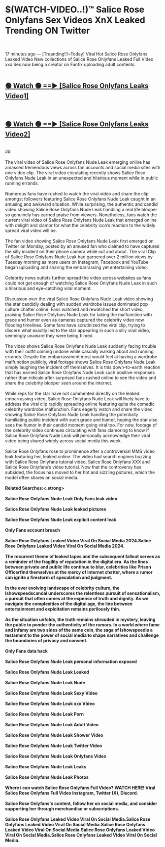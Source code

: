 # $(WATCH-VIDEO..!)™ Salice Rose Onlyfans Sex Videos XnX Leaked Trending ON Twitter<br>
<br>

17 minutes ago — [Treanding!!!~Today] Viral Hot Salice Rose Onlyfans Leaked Video New collections of Salice Rose Onlyfans Leaked Full Video xxx Sex now being a creator on Fanfix uploading adult contents.
<br>
 <br>

##  <a href="https://best2vid.blogspot.com?title=Salice_Rose_Onlyfans">🟢 Watch 🟢 ==► [Salice Rose Onlyfans Leaks Video1]</a><br>
  <br>

##  <a href="https://best2vid.blogspot.com?title=Salice_Rose_Onlyfans">🟢 Watch 🟢 ==► [Salice Rose Onlyfans Leaks Video2]</a><br>
  <br>
  ##
  <br>
  <br>
The viral video of Salice Rose Onlyfans Nude Leak emerging online has amassed tremendous views across fan accounts and social media sites with one video clip. The viral video circulating recently shows Salice Rose Onlyfans Nude Leak in an unexpected and hilarious moment while in public running errands.
<br><br>
Numerous fans have rushed to watch the viral video and share the clip amongst followers featuring Salice Rose Onlyfans Nude Leak caught in an amusing and awkward situation. While surprising, the authentic and candid video showing Salice Rose Onlyfans Nude Leak handling a real life blooper so genuinely has earned praise from viewers. Nonetheless, fans watch the current viral video of Salice Rose Onlyfans Nude Leak that emerged online with delight and clamor for what the celebrity icon’s reaction to the widely spread viral video will be.
<br><br>
The fan video showing Salice Rose Onlyfans Nude Leak first emerged on Twitter on Monday, posted by an amused fan who claimed to have captured the silly incident on their phone camera while out and about. The viral Clip of Salice Rose Onlyfans Nude Leak had garnered over 2 million views by Tuesday morning as more users on Instagram, Facebook and YouTube began uploading and sharing the embarrassing yet entertaining video.
<br><br>
Celebrity news outlets further spread the video across websites as fans could not get enough of watching Salice Rose Onlyfans Nude Leak in such a hilarious and eye-catching viral moment.
<br><br>
Discussion over the viral Salice Rose Onlyfans Nude Leak video showing the star candidly dealing with sudden wardrobe issues dominated pop culture chatter online. Fans watched and rewatched the short video, praising Salice Rose Onlyfans Nude Leak for taking the malfunction with grace and humor even as cameras captured the celebrity video now flooding timelines. Some fans have scrutinized the viral clip, trying to discern what exactly led to the star appearing in such a silly viral video, seemingly unaware they were being filmed.
<br><br>
The video shows Salice Rose Onlyfans Nude Leak suddenly facing trouble with their outfit coming undone while casually walking about and running errands. Despite the embarrassment most would feel at having a wardrobe malfunction publicly, viral footage shows Salice Rose Onlyfans Nude Leak simply laughing the incident off themselves. It is this down-to-earth reaction that has earned Salice Rose Onlyfans Nude Leak such positive responses rather than ridicule after surprised fans rushed online to see the video and share the celebrity blooper seen around the internet.
<br><br>
While reps for the star have not commented directly on the leaked embarrassing video, Salice Rose Onlyfans Nude Leak will likely have to address the viral clip rapidly spreading online featuring quite the comedic celebrity wardrobe malfunction. Fans eagerly watch and share the video showing Salice Rose Onlyfans Nude Leak handling the potentially humiliating public incident with such grace and humor, hoping the star also sees the humor in their candid moment going viral too. For now, footage of the celebrity video continues circulating with fans clamoring to know if Salice Rose Onlyfans Nude Leak will personally acknowledge their viral video being shared widely across social media this week.
<br><br>
Salice Rose Onlyfans rose to prominence after a controversial MMS video leak featuring her, leaked online. The video had search engines buzzing with Salice Rose Onlyfans tutorial video, Salice Rose Onlyfans XXX and Salice Rose Onlyfans’s video tutorial. Now that the controversy has subsided, the focus has moved to her hot and sizzling pictures, which the model often shares on social media.
<br><br>
<strong>Related Searches:<.strong>
<br><br>
Salice Rose Onlyfans Nude Leak Only Fans leak video
<br><br>
Salice Rose Onlyfans Nude Leak leaked pictures
<br><br>
Salice Rose Onlyfans Nude Leak explicit content leak
<br><br>
Only Fans account breach
<br><br>
Salice Rose Onlyfans Leaked Video Viral On Social Media 2024.Salice Rose Onlyfans Leaked Video Viral On Social Media 2024.
<br><br>
The recurrent theme of leaked tapes and the subsequent fallout serves as a reminder of the fragility of reputation in the digital era. As the lines between private and public life continue to blur, celebrities like Prison Officerfind themselves at the mercy of internet chatter, where a rumor can ignite a firestorm of speculation and judgment.
<br><br>
In the ever evolving landscape of celebrity culture, the Ishowspeedscandal underscores the relentless pursuit of sensationalism, a pursuit that often comes at the expense of truth and dignity. As we navigate the complexities of the digital age, the line between entertainment and exploitation remains perilously thin.
<br><br>
As the situation unfolds, the truth remains shrouded in mystery, leaving the public to ponder the authenticity of the rumors. In a world where fame and infamy are two sides of the same coin, the saga of Ishowspeedis a testament to the power of social media to shape narratives and challenge the boundaries of privacy and consent.
<br><br>
Only Fans data hack
<br><br>
Salice Rose Onlyfans Nude Leak personal information exposed
<br><br>
Salice Rose Onlyfans Nude Leak Leaked
<br><br>
Salice Rose Onlyfans Nude Leak Nude
<br><br>
Salice Rose Onlyfans Nude Leak Sexy Video
<br><br>
Salice Rose Onlyfans Nude Leak xxx Video
<br><br>
Salice Rose Onlyfans Nude Leak Porn
<br><br>
Salice Rose Onlyfans Nude Leak Adult Video
<br><br>
Salice Rose Onlyfans Nude Leak Shower Video
<br><br>
Salice Rose Onlyfans Nude Leak Twitter Video
<br><br>
Salice Rose Onlyfans Nude Leak Onlyfans Video
<br><br>
Salice Rose Onlyfans Nude Leak Leaks
<br><br>
Salice Rose Onlyfans Nude Leak Photos
<br><br>
Where i can watch Salice Rose Onlyfans Full Video? WATCH HERE! Viral Salice Rose Onlyfans Full Video Instagram, Twitter (X), Discord.
<br><br>
Salice Rose Onlyfans's content, follow her on social media, and consider supporting her through merchandise or subscriptions.
<br><br>
Salice Rose Onlyfans Leaked Video Viral On Social Media.Salice Rose Onlyfans Leaked Video Viral On Social Media.Salice Rose Onlyfans Leaked Video Viral On Social Media.Salice Rose Onlyfans Leaked Video Viral On Social Media.Salice Rose Onlyfans Leaked Video Viral On Social Media.